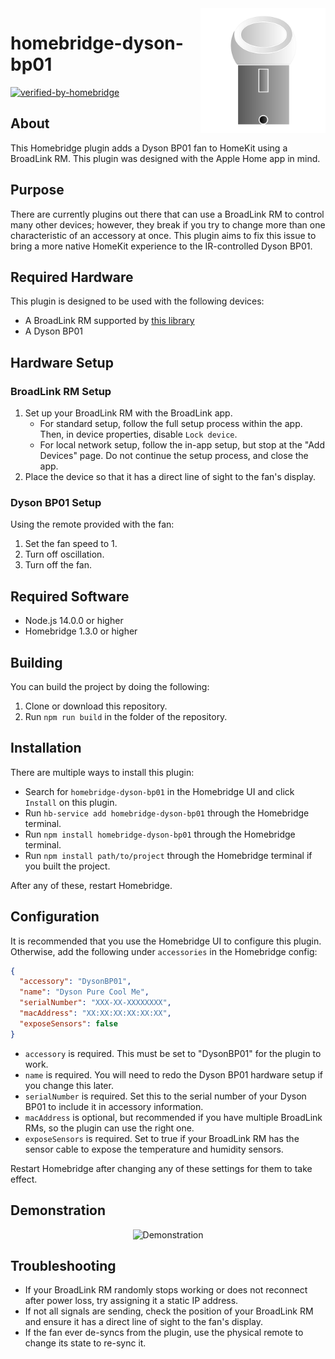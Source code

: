 <img src="img/Logo.svg" alt="Logo" title = "Logo" align="right" width="200" height="200" />

# homebridge-dyson-bp01

[![verified-by-homebridge](https://badgen.net/badge/homebridge/verified/purple)](https://github.com/homebridge/homebridge/wiki/Verified-Plugins)

## About

This Homebridge plugin adds a Dyson BP01 fan to HomeKit using a BroadLink RM. This plugin was designed with the Apple
Home app in mind.

## Purpose

There are currently plugins out there that can use a BroadLink RM to control many other devices; however, they break if
you try to change more than one characteristic of an accessory at once. This plugin aims to fix this issue to bring a
more native HomeKit experience to the IR-controlled Dyson BP01.

## Required Hardware

This plugin is designed to be used with the following devices:

- A BroadLink RM supported by [this library](https://github.com/kiwi-cam/broadlinkjs-rm)
- A Dyson BP01

## Hardware Setup

### BroadLink RM Setup

1. Set up your BroadLink RM with the BroadLink app.
    - For standard setup, follow the full setup process within the app. Then, in device properties,
      disable `Lock device`.
    - For local network setup, follow the in-app setup, but stop at the "Add Devices" page. Do not continue the setup
      process, and close the app.
2. Place the device so that it has a direct line of sight to the fan's display.

### Dyson BP01 Setup

Using the remote provided with the fan:

1. Set the fan speed to 1.
2. Turn off oscillation.
3. Turn off the fan.

## Required Software

- Node.js 14.0.0 or higher
- Homebridge 1.3.0 or higher

## Building

You can build the project by doing the following:

1. Clone or download this repository.
2. Run `npm run build` in the folder of the repository.

## Installation

There are multiple ways to install this plugin:

- Search for `homebridge-dyson-bp01` in the Homebridge UI and click `Install` on this plugin.
- Run `hb-service add homebridge-dyson-bp01` through the Homebridge terminal.
- Run `npm install homebridge-dyson-bp01` through the Homebridge terminal.
- Run `npm install path/to/project` through the Homebridge terminal if you built the project.

After any of these, restart Homebridge.

## Configuration

It is recommended that you use the Homebridge UI to configure this plugin. Otherwise, add the following
under `accessories` in the Homebridge config:

```json
{
  "accessory": "DysonBP01",
  "name": "Dyson Pure Cool Me",
  "serialNumber": "XXX-XX-XXXXXXXX",
  "macAddress": "XX:XX:XX:XX:XX:XX",
  "exposeSensors": false
}
```

- `accessory` is required. This must be set to "DysonBP01" for the plugin to work.
- `name` is required. You will need to redo the Dyson BP01 hardware setup if you change this later.
- `serialNumber` is required. Set this to the serial number of your Dyson BP01 to include it in accessory information.
- `macAddress` is optional, but recommended if you have multiple BroadLink RMs, so the plugin can use the right one.
- `exposeSensors` is required. Set to true if your BroadLink RM has the sensor cable to expose the temperature and
  humidity sensors.

Restart Homebridge after changing any of these settings for them to take effect.

## Demonstration

<div align="center"><img src="img/Demo.gif" alt="Demonstration" title="Demonstration" /></div>

## Troubleshooting

- If your BroadLink RM randomly stops working or does not reconnect after power loss, try assigning it a static IP
  address.
- If not all signals are sending, check the position of your BroadLink RM and ensure it has a direct line of sight to
  the fan's display.
- If the fan ever de-syncs from the plugin, use the physical remote to change its state to re-sync it.